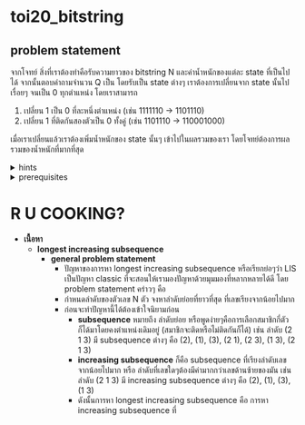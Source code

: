 # toi20_bitstring
## problem statement
จากโจทย์ สิ่งที่เราต้องทำคือรับความยาวของ bitstring N และค่าน้ำหนักของแต่ละ state ที่เป็นไปได้ จากนั้นตอบคำถามจำนวน Q เป็น โดยรับเป็น state ต่างๆ เราต้องการเปลี่ยนจาก state นั้นไปเรื่อยๆ จนเป็น 0 ทุกตำแหน่ง โดยเราสามารถ 

1. เปลี่ยน 1 เป็น 0 ที่ละหนึ่งตำแหน่ง (เช่น 1111110 → 1101110)
2. เปลี่ยน 1 ที่ติดกันสองตัวเป็น 0 ทั้งคู่ (เช่น 1101110 → 110001000)

เมื่อเราเปลี่ยนแล้วเราต้องเพิ่มน้ำหนักของ state นั้นๆ เข้าไปในผลรวมของเรา โดยโจทย์ต้องการผลรวมของน้ำหนักที่มากที่สุด

<details>
  <summary>hints</summary>
  <ul>
  <details>
    <summary>hint 1</summary>
    <details>
      ในการหาคำตอบของ bitstring หนึ่ง คำตอบนั้นจะมาจากไหนได้บ้าง
    </details>
  </details>
  </ul>
</details>
<div>
  <details>
    <summary>prerequisites</summary>
    <p><ins>bitmask dp</ins>, binary numbers, bitwise operators, dynamic programming</p>
  </details>
</div>

# R U COOKING?

- **เนื้อหา**
  - **longest increasing subsequence**
    - **general problem statement**
      - ปัญหาของการหา longest increasing subsequence หรือเรียกย่อๆว่า LIS เป็นปัญหา classic ที่จะสอนให้เรามองปัญหาด้วยมุมมองที่หลากหลายได้ดี โดย problem statement คร่าวๆ คือ
      - กำหนดลำดับของตัวเลข N ตัว จงหาลำดับย่อยที่ยาวที่สุด ที่เลขเรียงจากน้อยไปมาก
      - ก่อนจะทำปัญหานี้ได้ต้องเข้าใจนิยามก่อน
        - **subsequence** หมายถึง ลำดับย่อย หรือพูดง่ายๆคือการเลือกสมาชิกกี่ตัวก็ได้มาโดยคงตำแหน่งเดิมอยู่ (สมาชิกจะติดหรือไม่ติดกันก็ได้) เช่น ลำดับ (2 1 3) มี subsequence ต่างๆ คือ (2), (1), (3), (2 1), (2 3), (1 3), (2 1 3)
        - **increasing subsequence** ก็คือ subsequence ที่เรียงลำดับเลขจากน้อยไปมาก หรือ ลำดับที่เลขใดๆต้องมีค่ามากกว่าเลขด้านซ้ายของมัน เช่น ลำดับ (2 1 3) มี increasing subsequence ต่างๆ คือ (2), (1), (3), (1 3)
        - ดังนั้นการหา longest increasing subsequence คือ การหา increasing subsequence ที่





